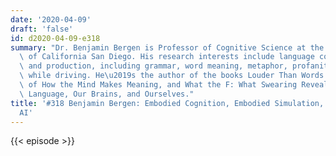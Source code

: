 ```yaml
---
date: '2020-04-09'
draft: 'false'
id: d2020-04-09-e318
summary: "Dr. Benjamin Bergen is Professor of Cognitive Science at the University\
  \ of California San Diego. His research interests include language comprehension\
  \ and production, including grammar, word meaning, metaphor, profanity, and talking\
  \ while driving. He\u2019s the author of the books Louder Than Words: The New Science\
  \ of How the Mind Makes Meaning, and What the F: What Swearing Reveals About Our\
  \ Language, Our Brains, and Ourselves."
title: '#318 Benjamin Bergen: Embodied Cognition, Embodied Simulation, Language, And
  AI'
---
```

{{< episode >}}
